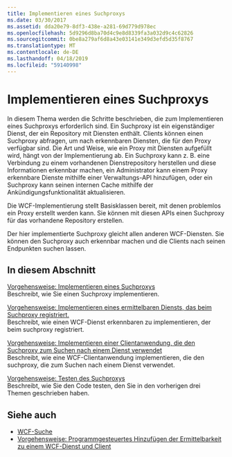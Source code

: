 ```yaml
---
title: Implementieren eines Suchproxys
ms.date: 03/30/2017
ms.assetid: dda20e79-8df3-438e-a281-69d779d978ec
ms.openlocfilehash: 5d9296d8ba70d4c9e8d8339fa3a032d9c4c62826
ms.sourcegitcommit: 0be8a279af6d8a43e03141e349d3efd5d35f8767
ms.translationtype: MT
ms.contentlocale: de-DE
ms.lasthandoff: 04/18/2019
ms.locfileid: "59140998"
---
```

# <a name="implementing-a-discovery-proxy"></a>Implementieren eines Suchproxys
In diesem Thema werden die Schritte beschrieben, die zum Implementieren eines Suchproxys erforderlich sind. Ein Suchproxy ist ein eigenständiger Dienst, der ein Repository mit Diensten enthält. Clients können einen Suchproxy abfragen, um nach erkennbaren Diensten, die für den Proxy verfügbar sind. Die Art und Weise, wie ein Proxy mit Diensten aufgefüllt wird, hängt von der Implementierung ab. Ein Suchproxy kann z. B. eine Verbindung zu einem vorhandenen Dienstrepository herstellen und diese Informationen erkennbar machen, ein Administrator kann einem Proxy erkennbare Dienste mithilfe einer Verwaltungs-API hinzufügen, oder ein Suchproxy kann seinen internen Cache mithilfe der Ankündigungsfunktionalität aktualisieren.  
  
 Die WCF-Implementierung stellt Basisklassen bereit, mit denen problemlos ein Proxy erstellt werden kann. Sie können mit diesen APIs einen Suchproxy für das vorhandene Repository erstellen.  
  
 Der hier implementierte Suchproxy gleicht allen anderen WCF-Diensten. Sie können den Suchproxy auch erkennbar machen und die Clients nach seinen Endpunkten suchen lassen.  
  
## <a name="in-this-section"></a>In diesem Abschnitt  
 [Vorgehensweise: Implementieren eines Suchproxys](../../../../docs/framework/wcf/feature-details/how-to-implement-a-discovery-proxy.md)  
 Beschreibt, wie Sie einen Suchproxy implementieren.  
  
 [Vorgehensweise: Implementieren eines ermittelbaren Diensts, das beim Suchproxy registriert.](../../../../docs/framework/wcf/feature-details/discoverable-service-that-registers-with-the-discovery-proxy.md)  
 Beschreibt, wie einen WCF-Dienst erkennbaren zu implementieren, der beim suchproxy registriert.  
  
 [Vorgehensweise: Implementieren einer Clientanwendung, die den Suchproxy zum Suchen nach einem Dienst verwendet](../../../../docs/framework/wcf/feature-details/client-app-discovery-proxy-to-find-a-service.md)  
 Beschreibt, wie eine WCF-Clientanwendung implementieren, die den suchproxy, die zum Suchen nach einem Dienst verwendet.  
  
 [Vorgehensweise: Testen des Suchproxys](../../../../docs/framework/wcf/feature-details/how-to-test-the-discovery-proxy.md)  
 Beschreibt, wie Sie den Code testen, den Sie in den vorherigen drei Themen geschrieben haben.  
  
## <a name="see-also"></a>Siehe auch

- [WCF-Suche](../../../../docs/framework/wcf/feature-details/wcf-discovery.md)
- [Vorgehensweise: Programmgesteuertes Hinzufügen der Ermittelbarkeit zu einem WCF-Dienst und Client](../../../../docs/framework/wcf/feature-details/how-to-programmatically-add-discoverability-to-a-wcf-service-and-client.md)
